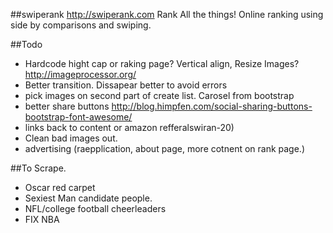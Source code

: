 ##swiperank
http://swiperank.com
Rank All the things!
Online ranking using side by comparisons and swiping.

##Todo
* Hardcode hight cap or raking page? Vertical align, Resize Images? http://imageprocessor.org/
* Better transition. Dissapear better to avoid errors
* pick images on second part of create list. Carosel from bootstrap
* better share buttons http://blog.himpfen.com/social-sharing-buttons-bootstrap-font-awesome/
* links back to content or amazon refferalswiran-20)
* Clean bad images out.
* advertising (raepplication, about page, more cotnent on rank page.)

##To Scrape.
* Oscar red carpet
* Sexiest Man candidate people. 
* NFL/college football cheerleaders
* FIX NBA


